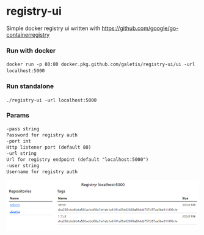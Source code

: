 # registry-ui

Simple docker registry ui written with https://github.com/google/go-containerregistry

### Run with docker

`docker run -p 80:80 docker.pkg.github.com/galetis/registry-ui/ui -url localhost:5000`

### Run standalone

``./registry-ui -url localhost:5000``

### Params
```
-pass string
Password for registry auth
-port int
Http listener port (default 80)
-url string
Url for registry endpoint (default "localhost:5000")
-user string
Username for registry auth
```

![Ui](ui.png)
